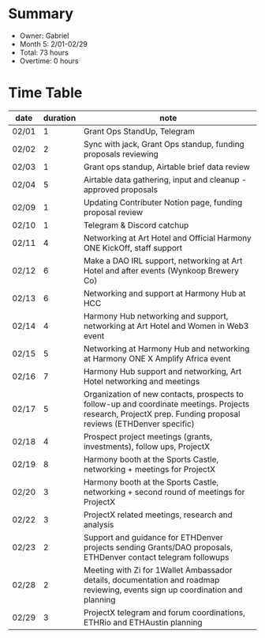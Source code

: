 # Summary
* Owner: Gabriel
* Month 5: 2/01-02/29
* Total: 73 hours
* Overtime: 0 hours

# Time Table
| date  | duration  |  note |
|-------|-----------|-------|
| 02/01 |     1     | Grant Ops StandUp, Telegram  |
| 02/02 |     2     | Sync with jack, Grant Ops standup, funding proposals reviewing  |
| 02/03 |     1     | Grant ops standup, Airtable brief data review  |
| 02/04 |     5     | Airtable data gathering, input and cleanup - approved proposals  |
| 02/09 |     1     | Updating Contributer Notion page, funding proposal review  |
| 02/10 |     1     | Telegram & Discord catchup   |
| 02/11 |     4     | Networking at Art Hotel and Official Harmony ONE KickOff, staff support  |
| 02/12 |     6     | Make a DAO IRL support, networking at Art Hotel and after events (Wynkoop Brewery Co)  |
| 02/13 |     6     | Networking and support at Harmony Hub at HCC  |
| 02/14 |     4     | Harmony Hub networking and support,  networking at Art Hotel and Women in Web3 event   |
| 02/15 |     5     | Networking at Harmony Hub and networking at Harmony ONE X Amplify Africa event  |
| 02/16 |     7     | Harmony Hub support and networking, Art Hotel networking and meetings  |
| 02/17 |     5     | Organization of new contacts, prospects to follow-up and coordinate meetings. Projects research, ProjectX prep. Funding proposal reviews (ETHDenver specific)  |
| 02/18 |     4     | Prospect project meetings (grants, investments), follow ups, ProjectX  |
| 02/19 |     8     | Harmony booth at the Sports Castle, networking + meetings for ProjectX   |
| 02/20 |     3     | Harmony booth at the Sports Castle, networking + second round of meetings for ProjectX  |
| 02/22 |     3     | ProjectX related meetings, research and analysis   |
| 02/23 |     2     | Support and guidance for ETHDenver projects sending Grants/DAO proposals, ETHDenver contact telegram followups  |
| 02/28 |     2     | Meeting with Zi for 1Wallet Ambassador details, documentation and roadmap reviewing, events sign up coordination and planning   |
| 02/29 |     3     | ProjectX telegram and forum coordinations, ETHRio and ETHAustin planning   |
